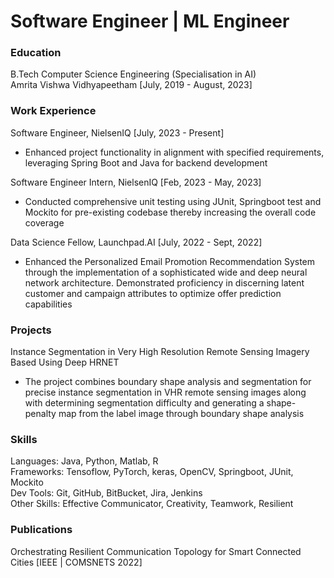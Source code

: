 # Software Engineer | ML Engineer 

### Education
B.Tech Computer Science Engineering (Specialisation in AI)  
Amrita Vishwa Vidhyapeetham [July, 2019 - August, 2023]

### Work Experience
Software Engineer, NielsenIQ [July, 2023 - Present]
- Enhanced project functionality in alignment with specified requirements, leveraging Spring Boot and Java for backend development

Software Engineer Intern, NielsenIQ [Feb, 2023 - May, 2023]
- Conducted comprehensive unit testing using JUnit, Springboot test and Mockito for pre-existing codebase thereby increasing the overall code coverage

Data Science Fellow, Launchpad.AI [July, 2022 - Sept, 2022]
- Enhanced the Personalized Email Promotion Recommendation System through
the implementation of a sophisticated wide and deep neural network architecture.
Demonstrated proficiency in discerning latent customer and campaign attributes
to optimize offer prediction capabilities

### Projects
Instance Segmentation in Very High Resolution Remote Sensing Imagery
Based Using Deep HRNET
- The project combines boundary shape analysis and segmentation for precise instance
segmentation in VHR remote sensing images along with determining segmentation
difficulty and generating a shape-penalty map from the label image through boundary
shape analysis

### Skills
Languages:    Java, Python, Matlab, R\
Frameworks:   Tensoflow, PyTorch, keras, OpenCV, Springboot, JUnit, Mockito\
Dev Tools:    Git, GitHub, BitBucket, Jira, Jenkins\
Other Skills: Effective Communicator, Creativity, Teamwork, Resilient

### Publications
Orchestrating Resilient Communication Topology for Smart Connected Cities [IEEE | COMSNETS 2022]

